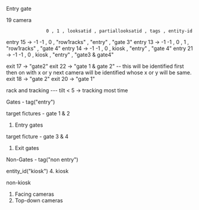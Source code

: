 
Entry gate

19 camera

                   0 , 1 , looksatid , partiallooksatid , tags , entity-id 
entry 15 -> -1 -1 ,  0 , "row1racks" , "entry" , "gate 3"
entry 13 -> -1 -1 ,  0 , 1 , "row1racks" ,  "gate 4"
entry 14 ->  -1 -1 , 0 , kiosk , "entry" , "gate 4"
entry 21 ->  -1 -1 , 0 , kiosk , "entry" , "gate3 & gate4"

exit 17  -> "gate2"
exit 22 -> "gate 1 & gate 2" -- this will be identified first then on with x or y next camera will be identified whose x or y will be same. 
exit 18 -> "gate 2"
exit 20 -> "gate 1"

rack and tracking --- tilt < 5 -> tracking most time


Gates - tag("entry")

target fictures - gate 1 & 2
1. Entry gates

target ficture - gate 3 & 4
1. Exit gates



Non-Gates - tag("non entry")

entity_id("kiosk")
4. kiosk

non-kiosk

1. Facing cameras
2. Top-down cameras

